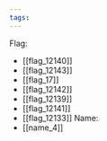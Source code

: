 ```yaml
---
tags:
---
```

Flag:
- [[flag_12140]]
- [[flag_12143]]
- [[flag_17]]
- [[flag_12142]]
- [[flag_12139]]
- [[flag_12141]]
- [[flag_12133]]
Name:
- [[name_4]]
